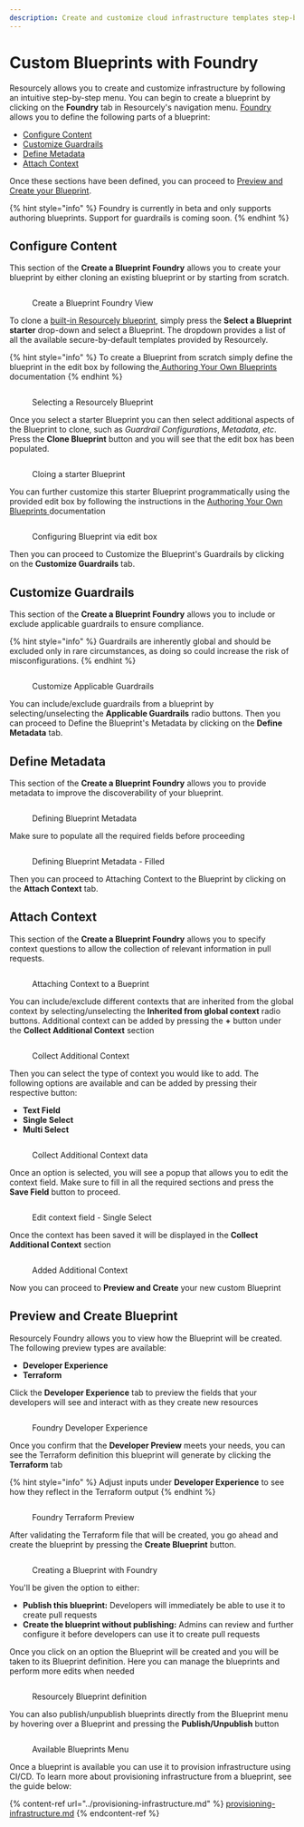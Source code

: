 ```yaml
---
description: Create and customize cloud infrastructure templates step-by-step
---
```


# Custom Blueprints with Foundry

Resourcely allows you to create and customize infrastructure by following an intuitive step-by-step menu. You can begin to create a blueprint by clicking on the **Foundry** tab in Resourcely's navigation menu. [Foundry](../../resourcely-terms.md#foundry) allows you to define the following parts of a blueprint:

* [Configure Content](custom-blueprints-with-foundry.md#configure-content)
* [Customize Guardrails](custom-blueprints-with-foundry.md#customize-guardrail)
* [Define Metadata](custom-blueprints-with-foundry.md#define-metadata)
* [Attach Context](custom-blueprints-with-foundry.md#attach-context)

Once these sections have been defined, you can proceed to [Preview and Create your Blueprint](custom-blueprints-with-foundry.md#preview-and-create-blueprint).

{% hint style="info" %}
Foundry is currently in beta and only supports authoring blueprints. Support for guardrails is coming soon.
{% endhint %}

## Configure Content

This section of the **Create a Blueprint Foundry** allows you to create your blueprint by either cloning an existing blueprint or by starting from scratch.

<figure><img src="../../../.gitbook/assets/1.png" alt=""><figcaption><p>Create a Blueprint Foundry View</p></figcaption></figure>

To clone a [built-in Resourcely blueprint](../../resourcely-terms.md#resourcely-blueprints), simply press the **Select a Blueprint starter** drop-down and select a Blueprint. The dropdown provides a list of all the available secure-by-default templates provided by Resourcely.&#x20;

{% hint style="info" %}
To create a Blueprint from scratch simply define the blueprint in the edit box by following the[ Authoring Your Own Blueprints ](authoring-your-own-blueprints.md)documentation
{% endhint %}

<figure><img src="../../../.gitbook/assets/2.png" alt=""><figcaption><p>Selecting a Resourcely Blueprint </p></figcaption></figure>

Once you select a starter Blueprint you can then select additional aspects of the Blueprint to clone, such as _Guardrail Configurations_, _Metadata_, _etc_. Press the **Clone Blueprint** button and you will see that the edit box has been populated.&#x20;

<figure><img src="../../../.gitbook/assets/3.png" alt=""><figcaption><p>Cloing a starter Blueprint</p></figcaption></figure>

You can further customize this starter Blueprint programmatically using the provided edit box by following the instructions in the [Authoring Your Own Blueprints ](authoring-your-own-blueprints.md)documentation

<figure><img src="../../../.gitbook/assets/Screenshot 2024-02-15 at 3.08.23 PM.png" alt=""><figcaption><p>Configuring Blueprint via edit box</p></figcaption></figure>

Then you can proceed to Customize the Blueprint's Guardrails by clicking on the **Customize Guardrails** tab.

## Customize Guardrails

This section of the **Create a Blueprint Foundry** allows you to include or exclude applicable guardrails to ensure compliance.

{% hint style="info" %}
Guardrails are inherently global and should be excluded only in rare circumstances, as doing so could increase the risk of misconfigurations.
{% endhint %}

<figure><img src="../../../.gitbook/assets/Screenshot 2024-02-15 at 12.35.26 PM.png" alt=""><figcaption><p>Customize Applicable Guardrails</p></figcaption></figure>

You can include/exclude guardrails from a blueprint by selecting/unselecting the **Applicable Guardrails** radio buttons. Then you can proceed to Define the Blueprint's Metadata by clicking on the **Define Metadata** tab.

## Define Metadata

This section of the **Create a Blueprint Foundry** allows you to provide metadata to improve the discoverability of your blueprint.

<figure><img src="../../../.gitbook/assets/Screenshot 2024-02-15 at 12.36.33 PM.png" alt=""><figcaption><p>Defining Blueprint Metadata</p></figcaption></figure>

Make sure to populate all the required fields before proceeding

<figure><img src="../../../.gitbook/assets/Screenshot 2024-02-15 at 2.33.02 PM.png" alt=""><figcaption><p>Defining Blueprint Metadata - Filled</p></figcaption></figure>

Then you can proceed to Attaching Context to the Blueprint by clicking on the **Attach Context** tab.

## Attach Context

This section of the **Create a Blueprint Foundry** allows you to specify context questions to allow the collection of relevant information in pull requests.

<figure><img src="../../../.gitbook/assets/Screenshot 2024-02-15 at 12.43.14 PM.png" alt=""><figcaption><p>Attaching Context to a Bueprint</p></figcaption></figure>

You can include/exclude different contexts that are inherited from the global context by selecting/unselecting the **Inherited from global context** radio buttons.  Additional context can be added by pressing the **+** button under the **Collect Additional Context** section

<figure><img src="../../../.gitbook/assets/Screenshot 2024-02-15 at 3.19.43 PM.png" alt=""><figcaption><p>Collect Additional Context</p></figcaption></figure>

Then you can select the type of context you would like to add. The following options are available and can be added by pressing their respective button:

* **Text Field**
* **Single Select**
* **Multi Select**

<figure><img src="../../../.gitbook/assets/Screenshot 2024-02-15 at 3.19.46 PM.png" alt=""><figcaption><p>Collect Additional Context data</p></figcaption></figure>

Once an option is selected, you will see a popup that allows you to edit the context field. Make sure to fill in all the required sections and press the **Save Field** button to proceed.

<figure><img src="../../../.gitbook/assets/Screenshot 2024-02-15 at 3.20.52 PM.png" alt=""><figcaption><p>Edit context field - Single Select</p></figcaption></figure>

Once the context has been saved it will be displayed in the **Collect Additional Context** section

<figure><img src="../../../.gitbook/assets/Screenshot 2024-02-15 at 3.21.02 PM.png" alt=""><figcaption><p>Added Additional Context</p></figcaption></figure>

Now you can proceed to **Preview and Create** your new custom Blueprint

## Preview and Create Blueprint

Resourcely Foundry allows you to view how the Blueprint will be created. The following preview types are available:

* **Developer Experience**
* **Terraform**

Click the **Developer Experience** tab to preview the fields that your developers will see and interact with as they create new resources

<figure><img src="../../../.gitbook/assets/Screenshot 2024-02-15 at 12.43.28 PM.png" alt=""><figcaption><p>Foundry Developer Experience</p></figcaption></figure>

Once you confirm that the **Developer Preview** meets your needs, you can see the Terraform definition this blueprint will generate by clicking the **Terraform** tab

{% hint style="info" %}
Adjust inputs under **Developer Experience** to see how they reflect in the Terraform output
{% endhint %}

<figure><img src="../../../.gitbook/assets/Screenshot 2024-02-15 at 12.43.32 PM.png" alt=""><figcaption><p>Foundry Terraform Preview</p></figcaption></figure>

After validating the Terraform file that will be created, you go ahead and create the blueprint by pressing the **Create Blueprint** button.

<figure><img src="../../../.gitbook/assets/Screenshot 2024-02-15 at 2.35.39 PM.png" alt=""><figcaption><p>Creating a Blueprint with Foundry</p></figcaption></figure>

You'll be given the option to either:

* **Publish this blueprint:** Developers will immediately be able to use it to create pull requests
* **Create the blueprint without publishing:** Admins can review and further configure it before developers can use it to create pull requests

Once you click on an option the Blueprint will be created and you will be taken to its Blueprint definition. Here you can manage the blueprints and perform more edits when needed

<figure><img src="../../../.gitbook/assets/Screenshot 2024-02-15 at 2.36.25 PM.png" alt=""><figcaption><p>Resourcely Blueprint definition</p></figcaption></figure>

You can also publish/unpublish blueprints directly from the Blueprint menu by hovering over a Blueprint and pressing the **Publish/Unpublish** button

<figure><img src="../../../.gitbook/assets/Screenshot 2024-02-15 at 2.38.22 PM.png" alt=""><figcaption><p>Available Blueprints Menu</p></figcaption></figure>

Once a blueprint is available you can use it to provision infrastructure using CI/CD. To learn more about provisioning infrastructure from a blueprint, see the guide below:

{% content-ref url="../provisioning-infrastructure.md" %}
[provisioning-infrastructure.md](../provisioning-infrastructure.md)
{% endcontent-ref %}

